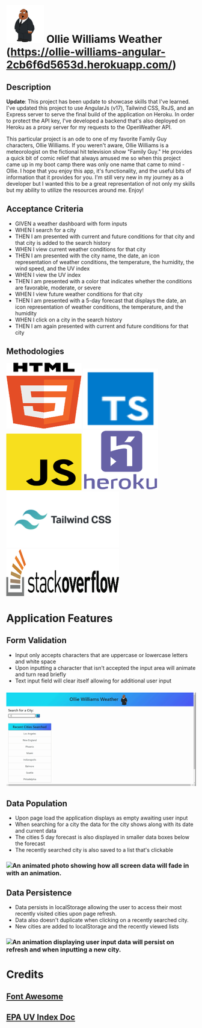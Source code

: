 # <img src="./src/assets/ollie-williams.png" height="100" width="100" alt="Ollie Williams weather reporter from TV show Family Guy."> Ollie Williams Weather (https://ollie-williams-angular-2cb6f6d5653d.herokuapp.com/)


## Description
**Update**: This project has been update to showcase skills that I've learned. I've updated this project to use AngularJs (v17), Tailwind CSS, RxJS, and an Express server to serve the final build of the application on Heroku. In order to protect the API key, I've developed a backend that's also deployed on Heroku as a proxy server for my requests to the OpenWeather API.

This particular project is an ode to one of my favorite Family Guy characters, Ollie Williams. If you weren't aware, Ollie Williams is a meteorologist on the fictional hit television show "Family Guy." He provides a quick bit of comic relief that always amused me so when this project came up in my boot camp there was only one name that came to mind - Ollie. I hope that you enjoy this app, it's functionality, and the useful bits of information that it provides for you. I'm still very new in my journey as a developer but I wanted this to be a great representation of not only my skills but my ability to utilize the resources around me. Enjoy!

## Acceptance Criteria
- GIVEN a weather dashboard with form inputs
- WHEN I search for a city
- THEN I am presented with current and future conditions for that city and that city is added to the search history
- WHEN I view current weather conditions for that city
- THEN I am presented with the city name, the date, an icon representation of weather conditions, the temperature, the humidity, the wind speed, and the UV index
- WHEN I view the UV index
- THEN I am presented with a color that indicates whether the conditions are favorable, moderate, or severe
- WHEN I view future weather conditions for that city
- THEN I am presented with a 5-day forecast that displays the date, an icon representation of weather conditions, the temperature, and the humidity
- WHEN I click on a city in the search history
- THEN I am again presented with current and future conditions for that city

## Methodologies
<img src="./src/assets/HTML5.svg.png" height="175" width="200" alt="HTML 5 Logo">
<img src="./src/assets/typescript.svg" height="160" width="200" alt="TypeScript">
<img src="./src/assets/Javascript.svg" height="150" width="200" alt="Javascript Logo">
<img src="./src/assets/heroku.svg" height="160" width="200" alt="Heroku Logo">
<img src="./src/assets/tailwindcss.svg" height="150" width="300" alt="Tailwind CSS Logo"> 
<img src="./src/assets/StackOverflow.svg" height="125" width="300" alt="Stack Overflow Logo">

# Application Features
## Form Validation
- Input only accepts characters that are uppercase or lowercase letters and white space
- Upon inputting a character that isn't accepted the input area will animate and turn read briefly
- Text input field will clear itself allowing for additional user input
### <img src="./src/assets/InputValidation.gif" alt="Animated picture demonstrating how the form input will shake and turn red if the users input is invalid.">

## Data Population
- Upon page load the application displays as empty awaiting user input
- When searching for a city the data for the city shows along with its date and current data
- The cities 5 day forecast is also displayed in smaller data boxes below the forecast
- The recently searched city is also saved to a list that's clickable
### <img src="./src/assets/DataPopulating.gif" alt="An animated photo showing how all screen data will fade in with an animation.">

## Data Persistence
- Data persists in localStorage allowing the user to access their most recently visited cities upon page refresh. 
- Data also doesn't duplicate when clicking on a recently searched city.
- New cities are added to localStorage and the recently viewed lists
### <img src="./src/assets/DataPersistence.gif" alt="An animation displaying user input data will persist on refresh and when inputting a new city.">

# Credits
## [Font Awesome](https://fontawesome.com/)

## [EPA UV Index Doc](https://19january2017snapshot.epa.gov/sunsafety/uv-index-scale-1_.html#:~:text=A%20UV%20Index%20reading%20of%208%20to%2010%20means%20very,damaged%20and%20can%20burn%20quickly.&text=and%204%20p.m.-,If%20outdoors%2C%20seek%20shade%20and%20wear%20protective%20clothing%2C%20a%20wide,%2C%20and%20UV%2Dblocking%20sunglasses)



